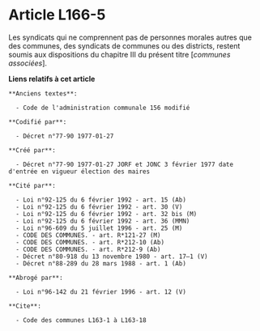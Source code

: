 # Article L166-5

Les syndicats qui ne comprennent pas de personnes morales autres que des communes, des syndicats de communes ou des
districts, restent soumis aux dispositions du chapitre III du présent titre [*communes associées*].

**Liens relatifs à cet article**

	**Anciens textes**:

	  - Code de l'administration communale 156 modifié

	**Codifié par**:

	  - Décret n°77-90 1977-01-27

	**Créé par**:

	  - Décret n°77-90 1977-01-27 JORF et JONC 3 février 1977 date d'entrée en vigueur élection des maires

	**Cité par**:

	  - Loi n°92-125 du 6 février 1992 - art. 15 (Ab)
	  - Loi n°92-125 du 6 février 1992 - art. 30 (V)
	  - Loi n°92-125 du 6 février 1992 - art. 32 bis (M)
	  - Loi n°92-125 du 6 février 1992 - art. 36 (MMN)
	  - Loi n°96-609 du 5 juillet 1996 - art. 25 (M)
	  - CODE DES COMMUNES. - art. R*121-27 (M)
	  - CODE DES COMMUNES. - art. R*212-10 (Ab)
	  - CODE DES COMMUNES. - art. R*212-9 (Ab)
	  - Décret n°80-918 du 13 novembre 1980 - art. 17–1 (V)
	  - Décret n°88-289 du 28 mars 1988 - art. 1 (Ab)

	**Abrogé par**:

	  - Loi n°96-142 du 21 février 1996 - art. 12 (V)

	**Cite**:

	  - Code des communes L163-1 à L163-18
